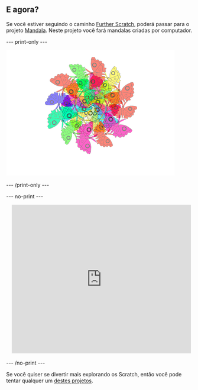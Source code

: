 ## E agora?

Se você estiver seguindo o caminho [Further Scratch](https://projects.raspberrypi.org/pt-BR/pathways/further-scratch), poderá passar para o projeto [Mandala](https://projects.raspberrypi.org/pt-BR/projects/mandala). Neste projeto você fará mandalas criadas por computador.

--- print-only ---

![Projeto Mandala](images/mandala.png)

--- /print-only ---

--- no-print ---

<div class="scratch-preview" style="margin-left: 15px;">
  <iframe allowtransparency="true" width="485" height="402" src="https://scratch.mit.edu/projects/embed/536953224/?autostart=false" frameborder="0"></iframe>
</div>

--- /no-print ---

Se você quiser se divertir mais explorando os Scratch, então você pode tentar qualquer um [destes projetos](https://projects.raspberrypi.org/pt-BR/projects?software%5B%5D=scratch&curriculum%5B%5D=%201).
